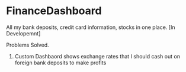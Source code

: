 # FinanceDashboard
All my bank deposits, credit card information, stocks in one place. [In Developemnt]


Problems Solved. 

1) Custom Dashbaord shows exchange rates that I should cash out on foreign bank deposits to make profits
